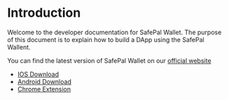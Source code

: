# Introduction

Welcome to the developer documentation for SafePal Wallet. The purpose of this document is to explain how to build a DApp using the SafePal Wallent.

You can find the latest version of SafePal Wallet on our [official website](https://safepal.com)

- [IOS Download](https://safepal.com/en/download?product=1)
- [Android Download](https://safepal.com/en/download?product=1)
- [Chrome Extension](https://safepal.com/en/download?product=2)